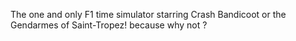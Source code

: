 The one and only F1 time simulator starring Crash Bandicoot or the Gendarmes of Saint-Tropez!
because why not ?
